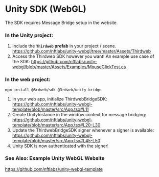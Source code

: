 # Unity SDK (WebGL)

The SDK requires Message Bridge setup in the website.

### In the Unity project:
1. Include the **`Thirdweb` prefab** in your project / scene. https://github.com/nftlabs/unity-webgl/tree/master/Assets/Thirdweb
2. Access the Thirdweb SDK however you want! An example use case of the SDK: https://github.com/nftlabs/unity-webgl/blob/master/Assets/Examples/MouseClickTest.cs


### In the web project:
```
npm install @3rdweb/sdk @3rdweb/unity-bridge
```
1. In your web app, initialize ThirdwebBridgeSDK: https://github.com/nftlabs/unity-webgl-template/blob/master/src/App.tsx#L11
2. Create UnityInstance in the window context for message bridging: https://github.com/nftlabs/unity-webgl-template/blob/master/src/App.tsx#L20-L30
3. Update the ThirdwebBridgeSDK signer whenever a signer is available: https://github.com/nftlabs/unity-webgl-template/blob/master/src/App.tsx#L45-L50
4. Unity SDK is now authenticated with the signer!

### See Also: Example Unity WebGL Website
https://github.com/nftlabs/unity-webgl-template
